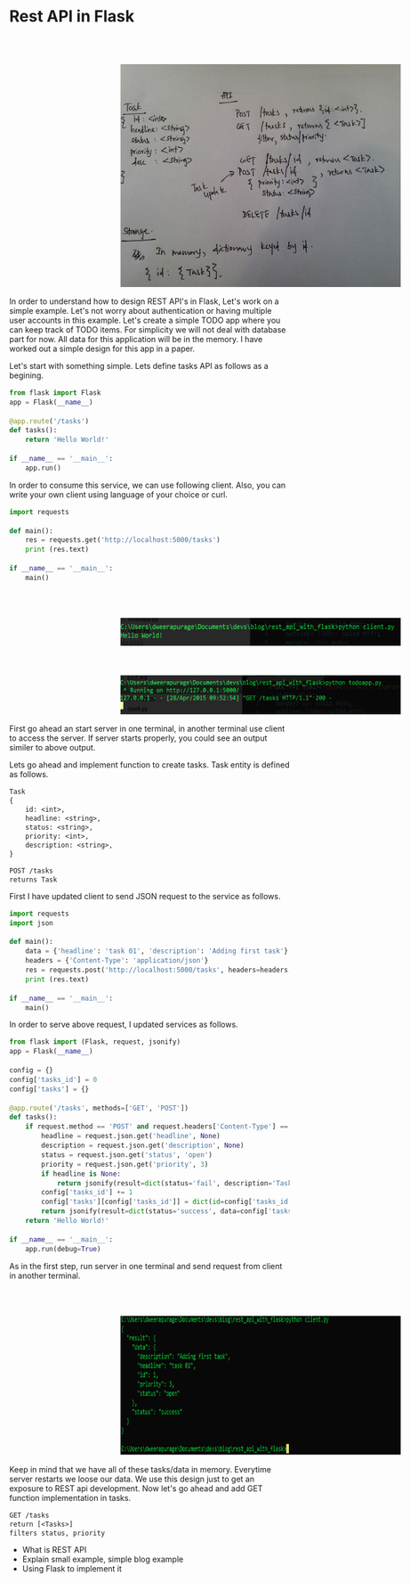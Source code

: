 # Rest API in Flask
<img src="img/designk.jpeg" width="700" height="400" style="margin-left: 200px; margin-top: 50px"/>

In order to understand how to design REST API's in Flask, Let's work on a simple example. Let's not worry about authentication or having multiple user accounts in this example. Let's create a simple TODO app where you can keep track of TODO items. For simplicity we will not deal with database part for now. All data for this application will be in the memory. I have worked out a simple design for this app in a paper.

Let's start with something simple. Lets define tasks API as follows as a begining.

```python
from flask import Flask
app = Flask(__name__)

@app.route('/tasks')
def tasks():
    return 'Hello World!'

if __name__ == '__main__':
    app.run()
```

In order to consume this service, we can use following client. Also, you can write your own client using language of your choice or curl.

```python
import requests

def main():
    res = requests.get('http://localhost:5000/tasks')
    print (res.text)

if __name__ == '__main__':
    main()
```

<img src="img/client1.png" width="700" height="50" style="margin-left: 200px; margin-top: 50px"/>

<img src="img/server1.png" width="700" height="70" style="margin-left: 200px; margin-top: 50px"/>

First go ahead an start server in one terminal, in another terminal use client to access the server. If server starts properly, you could see an output similer to above output.

Lets go ahead and implement function to create tasks. Task entity is defined as follows.

```
Task
{
    id: <int>,
    headline: <string>,
    status: <string>,
    priority: <int>,
    description: <string>,
}
```

```
POST /tasks
returns Task
```

First I have updated client to send JSON request to the service as follows.

```python
import requests
import json

def main():
    data = {'headline': 'task 01', 'description': 'Adding first task'}
    headers = {'Content-Type': 'application/json'}
    res = requests.post('http://localhost:5000/tasks', headers=headers, data=json.dumps(data))
    print (res.text)

if __name__ == '__main__':
    main()

```

In order to serve above request, I updated services as follows.

```python
from flask import (Flask, request, jsonify)
app = Flask(__name__)

config = {}
config['tasks_id'] = 0
config['tasks'] = {}

@app.route('/tasks', methods=['GET', 'POST'])
def tasks():
    if request.method == 'POST' and request.headers['Content-Type'] == 'application/json':
        headline = request.json.get('headline', None)
        description = request.json.get('description', None)
        status = request.json.get('status', 'open')
        priority = request.json.get('priority', 3)
        if headline is None:
            return jsonify(result=dict(status='fail', description='Task headline not found'))
        config['tasks_id'] += 1
        config['tasks'][config['tasks_id']] = dict(id=config['tasks_id'], headline=headline, description=description, status=status, priority=priority)
        return jsonify(result=dict(status='success', data=config['tasks'][config['tasks_id']]))
    return 'Hello World!'

if __name__ == '__main__':
    app.run(debug=True)

```
As in the first step, run server in one terminal and send request from client in another terminal.

<img src="img/client2.png" width="800" height="250" style="margin-left: 200px; margin-top: 50px"/>

Keep in mind that we have all of these tasks/data in memory. Everytime server restarts we loose our data. We use this design just to get an exposure to REST api development. Now let's go ahead and add GET function implementation in tasks.

```
GET /tasks
return [<Tasks>]
filters status, priority
```

* What is REST API
* Explain small example, simple blog example
* Using Flask to implement it